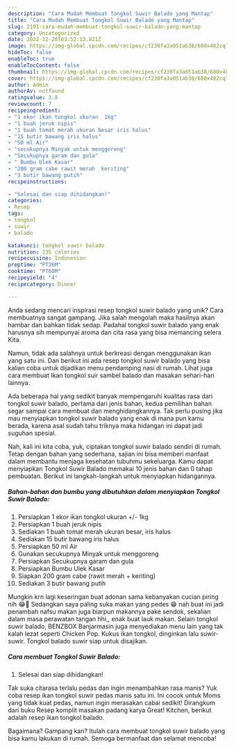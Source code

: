 ```yaml
---
description: "Cara Mudah Membuat Tongkol Suwir Balado yang Mantap"
title: "Cara Mudah Membuat Tongkol Suwir Balado yang Mantap"
slug: 2191-cara-mudah-membuat-tongkol-suwir-balado-yang-mantap
category: Uncategorized
date: 2022-12-20T03:52:13.821Z
image: https://img-global.cpcdn.com/recipes/cf230fa3a051ab38/680x482cq70/tongkol-suwir-balado-foto-resep-utama.jpg
hideToc: false
enableToc: true
enableTocContent: false
thumbnail: https://img-global.cpcdn.com/recipes/cf230fa3a051ab38/680x482cq70/tongkol-suwir-balado-foto-resep-utama.jpg
cover: https://img-global.cpcdn.com/recipes/cf230fa3a051ab38/680x482cq70/tongkol-suwir-balado-foto-resep-utama.jpg
author: Admin
authorAv: notfound
ratingvalue: 3.8
reviewcount: 7
recipeingredient:
- "1 ekor ikan tongkol ukuran  1kg"
- "1 buah jeruk nipis"
- "1 buah tomat merah ukuran besar iris halus"
- "15 butir bawang iris halus"
- "50 ml Air"
- "secukupnya Minyak untuk menggoreng"
- "Secukupnya garam dan gula"
- " Bumbu Ulek Kasar"
- "200 gram cabe rawit merah  keriting"
- "3 butir bawang putih"
recipeinstructions:

- "Selesai dan siap dihidangkan!"
categories:
- Resep
tags:
- tongkol
- suwir
- balado

katakunci: tongkol suwir balado 
nutrition: 235 calories
recipecuisine: Indonesian
preptime: "PT36M"
cooktime: "PT60M"
recipeyield: "4"
recipecategory: Dinner

---
```





Anda sedang mencari inspirasi resep tongkol suwir balado yang unik? Cara membuatnya sangat gampang. Jika salah mengolah maka hasilnya akan hambar dan bahkan tidak sedap. Padahal tongkol suwir balado yang enak harusnya sih mempunyai aroma dan cita rasa yang bisa memancing selera Kita.





Namun, tidak ada salahnya untuk berkreasi dengan menggunakan ikan yang satu ini. Dan berikut ini ada resep tongkol suwir balado yang bisa kalian coba untuk dijadikan menu pendamping nasi di rumah. Lihat juga cara membuat Ikan tongkol suir sambel balado dan masakan sehari-hari lainnya.

Ada beberapa hal yang sedikit banyak mempengaruhi kualitas rasa dari tongkol suwir balado, pertama dari jenis bahan, kedua pemilihan bahan segar sampai cara membuat dan menghidangkannya. Tak perlu pusing jika mau menyiapkan tongkol suwir balado yang enak di mana pun kamu berada, karena asal sudah tahu triknya maka hidangan ini dapat jadi suguhan spesial.






Nah, kali ini kita coba, yuk, ciptakan tongkol suwir balado sendiri di rumah. Tetap dengan bahan yang sederhana, sajian ini bisa memberi manfaat dalam membantu menjaga kesehatan tubuhmu sekeluarga. Kamu dapat menyiapkan Tongkol Suwir Balado memakai 10 jenis bahan dan 0 tahap pembuatan. Berikut ini langkah-langkah untuk menyiapkan hidangannya.

<!--inarticleads1-->

##### Bahan-bahan dan bumbu yang dibutuhkan dalam menyiapkan Tongkol Suwir Balado:

1. Persiapkan 1 ekor ikan tongkol ukuran +/- 1kg
1. Persiapkan 1 buah jeruk nipis
1. Sediakan 1 buah tomat merah ukuran besar, iris halus
1. Sediakan 15 butir bawang iris halus
1. Persiapkan 50 ml Air
1. Gunakan secukupnya Minyak untuk menggoreng
1. Persiapkan Secukupnya garam dan gula
1. Persiapkan  Bumbu Ulek Kasar
1. Siapkan 200 gram cabe (rawit merah + keriting)
1. Sediakan 3 butir bawang putih


Mungkin krn lagi keseringan buat adonan sama kebanyakan cucian piring nih 😂🤭 Sedangkan saya paling suka makan yang pedes 😁 nah buat ini jadi penambah nafsu makan juga biarpun makannya pake sendok, sekalian dalam masa perawatan tangan hhi,, enak buat lauk makan. Selain tongkol suwir balado, BENZBOX Banjarmasin juga menyediakan menu lain yang tak kalah lezat seperti Chicken Pop. Kukus ikan tongkol, dinginkan lalu suwir-suwir. Tongkol balado suwir siap untuk disajikan. 

<!--inarticleads2-->

##### Cara membuat Tongkol Suwir Balado:


1. Selesai dan siap dihidangkan!

Tak suka citarasa terlalu pedas dan ingin menambahkan rasa manis? Yuk coba resep ikan tongkol suwir pedas manis satu ini. Ini cocok untuk Moms yang tidak kuat pedas, namun ingin merasakan cabai sedikit! Dirangkum dari buku Resep komplit masakan padang karya Great! Kitchen, berikut adalah resep ikan tongkol balado. 

Bagaimana? Gampang kan? Itulah cara membuat tongkol suwir balado yang bisa kamu lakukan di rumah. Semoga bermanfaat dan selamat mencoba!
